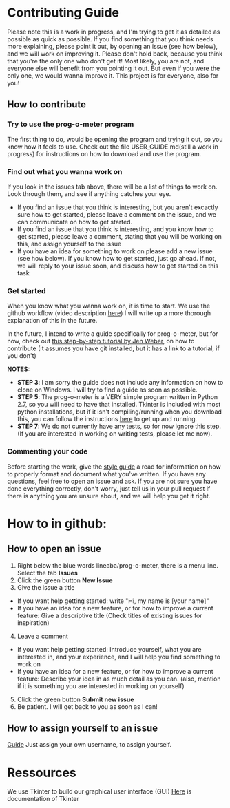# Contributing Guide
Please note this is a work in progress, and I'm trying to get it as detailed as possible as quick as possible. 
If you find something that you think needs more explaining, please point it out, by opening an issue (see how below), and we will work on improving it. Please don't hold back, because you think that you're the only one who don't get it! Most likely, you are not, and everyone else will benefit from you pointing it out. But even if you were the only one, we would wanna improve it. This project is for everyone, also for you!

## How to contribute

### Try to use the prog-o-meter program
The first thing to do, would be opening the program and trying it out, so you know how it feels to use.
Check out the file USER_GUIDE.md(still a work in progress) for instructions on how to download and use the program.

### Find out what you wanna work on
If you look in the issues tab above, there will be a list of things to work on. Look through them, and see if anything catches your eye.
* If you find an issue that you think is interesting, but you aren't excactly sure how to get started, please leave a comment on the issue, and we can communicate on how to get started.
* If you find an issue that you think is interesting, and you know how to get started, please leave a comment, stating that you will be working on this, and assign yourself to the issue 
* If you have an idea for something to work on please add a new issue (see how below). If you know how to get started, just go ahead. If not, we will reply to your issue soon, and discuss how to get started on this task

### Get started
When you know what you wanna work on, it is time to start. We use the github workflow (video description [here](https://www.youtube.com/watch?v=PBI2Rz-ZOxU)) I will write up a more thorough explanation of this in the future.

In the future, I intend to write a guide specifically for prog-o-meter, but for now, check out [this step-by-step tutorial by Jen Weber](https://medium.com/@jenweber/your-first-open-source-contribution-a-step-by-step-technical-guide-d3aca55cc5a6), on how to contribute (It assumes you have git installed, but it has a link to a tutorial, if you don't)

__NOTES:__
  * __STEP 3__: I am sorry the guide does not include any information on how to clone on Windows. I will try to find a guide as soon as possible.
  * __STEP 5__: The prog-o-meter is a VERY simple program written in Python 2.7, so you will need to have that installed.  Tkinter is included with most python installations, but if it isn't compiling/running when you download this, you can follow the instructions [here](http://www.tkdocs.com/tutorial/install.html) to get up and running.
  * __STEP 7__: We do not currently have any tests, so for now ignore this step. (If you are interested in working on writing tests, please let me now).
  
### Commenting your code
Before starting the work, give the [style guide](style_guide.md) a read for information on how to properly format and document what you've written. If you have any questions, feel free to open an issue and ask. If you are not sure you have done everything correctly, don't worry, just tell us in your pull request if there is anything you are unsure about, and we will help you get it right.

# How to in github:

## How to open an issue
1. Right below the blue words lineaba/prog-o-meter, there is a menu line. Select the tab __Issues__ 
2. Click the green button __New Issue__
3. Give the issue a title 
  * If you want help getting started: write "Hi, my name is [your name]"
  * If you have an idea for a new feature, or for how to improve a current feature: Give a descriptive title (Check titles of existing issues for inspiration)
4. Leave a comment
  * If you want help getting started: Introduce yourself, what you are interested in, and your experience, and I will help you find something to work on
  * If you have an idea for a new feature, or for how to improve a current feature: Describe your idea in as much detail as you can. (also, mention if it is something you are interested in working on yourself)
5. Click the green button __Submit new issue__
6. Be patient. I will get back to you as soon as I can!

## How to assign yourself to an issue
[Guide](https://help.github.com/articles/assigning-issues-and-pull-requests-to-other-github-users/ "github guide") Just assign your own username, to assign yourself.
  
 # Ressources
 We use Tkinter to build our graphical user interface (GUI) [Here](http://effbot.org/tkinterbook/tkinter-index.htm "An introducion to Tkinter") is documentation of Tkinter
